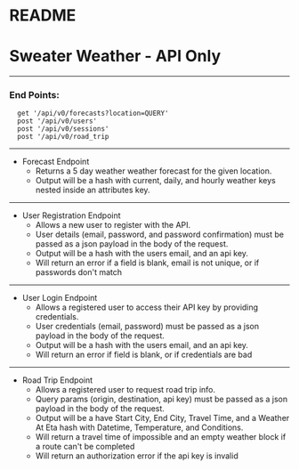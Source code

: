 # README

# Sweater Weather - API Only
---
### End Points:

```
  get '/api/v0/forecasts?location=QUERY'
  post '/api/v0/users'
  post '/api/v0/sessions'
  post '/api/v0/road_trip
```
---
* Forecast Endpoint
  - Returns a 5 day weather weather forecast for the given location.
  - Output will be a hash with current, daily, and hourly weather keys nested inside an attributes key.
---
* User Registration Endpoint
  - Allows a new user to register with the API.
  - User details (email, password, and password confirmation) must be passed as a json payload in   the body of the request.
  - Output will be a hash with the users email, and an api key.
  - Will return an error if a field is blank, email is not unique, or if passwords don't match
---
* User Login Endpoint
  - Allows a registered user to access their API key by providing credentials.
  - User credentials (email, password) must be passed as a json payload in the body of the request.
  - Output will be a hash with the users email, and an api key.
  - Will return an error if field is blank, or if credentials are bad
---
* Road Trip Endpoint
  - Allows a registered user to request road trip info.
  - Query params (origin, destination, api key) must be passed as a json payload in the body of the request.
  - Output will be a have Start City, End City, Travel Time, and a Weather At Eta hash with Datetime, Temperature, and Conditions.
  - Will return a travel time of impossible and an empty weather block if a route can't be completed
  - Will return an authorization error if the api key is invalid

